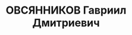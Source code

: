 ---
title: ОВСЯННИКОВ Гавриил Дмитриевич
description: "Род. в 1897, Ивановская обл., с. Косаново. \n "
---